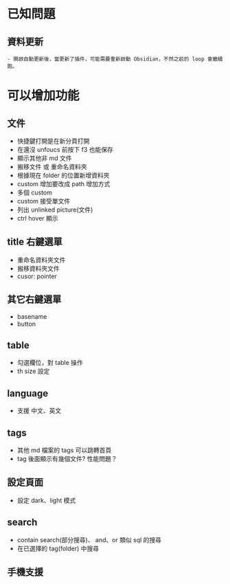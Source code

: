 # 已知問題

## 資料更新
    - 開啟自動更新後，當更新了插件，可能需要重新啟動 Obsidian，不然之前的 loop 會繼續跑。

# 可以增加功能
## 文件
- 快捷鍵打開是在新分頁打開
- 在還沒 unfoucs 前按下 f3 也能保存
- 顯示其他非 md 文件
- 搬移文件 或 重命名資料夾
- 根據現在 folder 的位置新增資料夾
- custom 增加要改成 path 增加方式
- 多個 custom
- custom 接受單文件
- 列出 unlinked picture(文件)
- ctrl hover 顯示

## title 右鍵選單
- 重命名資料夾文件
- 搬移資料夾文件
- cusor: pointer

## 其它右鍵選單
- basename
- button

## table
- 勾選欄位，對 table 操作
- th size 設定

## language
- 支援 中文、英文

## tags
- 其他 md 檔案的 tags 可以跳轉首頁
- tag 後面顯示有幾個文件? 性能問題？

## 設定頁面
- 設定 dark、light 模式

## search
- contain search(部分搜尋)、 and、or 類似 sql 的搜尋
- 在已選擇的 tag(folder) 中搜尋

## 手機支援